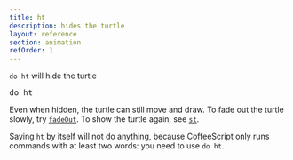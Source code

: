 ```yaml
---
title: ht
description: hides the turtle
layout: reference
section: animation
refOrder: 1
---
```


`do ht` will hide the turtle

<pre data-after='pen red&#13;bk 200' class="jumbo">
do ht
</pre>

Even when hidden, the turtle can still move and
draw.  To fade out the turtle slowly, try [`fadeOut`](fadeOut.html).
To show the turtle again, see [`st`](st.html).

Saying `ht` by itself will not do anything, because
CoffeeScript only runs commands with at least two words:
you need to use `do ht`.
